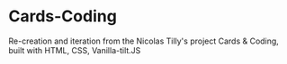 # Cards-Coding
Re-creation and iteration from the Nicolas Tilly's project Cards &amp; Coding, built with HTML, CSS, Vanilla-tilt.JS
